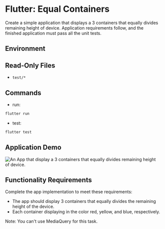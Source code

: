 # Flutter: Equal Containers
Create a simple application that displays a 3 containers that equally divides remaining height of device. Application requirements follow, and the finished application must pass all the unit tests.

## Environment

## Read-Only Files
- `test/*`

## Commands
- run:
```bash
flutter run
```
- test:
```bash
flutter test
```

## Application Demo

![An App that display a 3 containers that equally divides remaining height of device.]()

## Functionality Requirements
Complete the app implementation to meet these requirements:
- The app should display 3 containers that equally divides the remaining height of the device.
- Each container displaying in the color red, yellow, and blue, respectively.

Note: You can't use MediaQuery for this task.